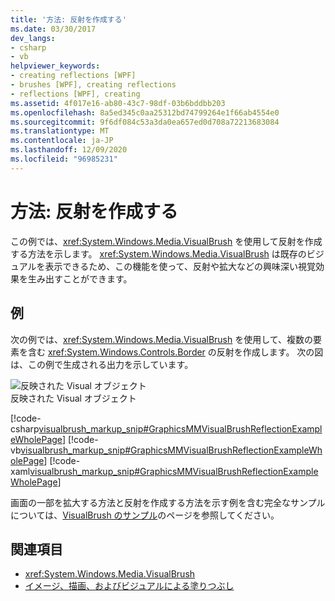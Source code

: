 ```yaml
---
title: '方法: 反射を作成する'
ms.date: 03/30/2017
dev_langs:
- csharp
- vb
helpviewer_keywords:
- creating reflections [WPF]
- brushes [WPF], creating reflections
- reflections [WPF], creating
ms.assetid: 4f017e16-ab80-43c7-98df-03b6bddbb203
ms.openlocfilehash: 8a5ed345c0aa25312bd74799264e1f66ab4554e0
ms.sourcegitcommit: 9f6df084c53a3da0ea657ed0d708a72213683084
ms.translationtype: MT
ms.contentlocale: ja-JP
ms.lasthandoff: 12/09/2020
ms.locfileid: "96985231"
---
```

# <a name="how-to-create-a-reflection"></a>方法: 反射を作成する
この例では、<xref:System.Windows.Media.VisualBrush> を使用して反射を作成する方法を示します。 <xref:System.Windows.Media.VisualBrush> は既存のビジュアルを表示できるため、この機能を使って、反射や拡大などの興味深い視覚効果を生み出すことができます。  
  
## <a name="example"></a>例  
 次の例では、<xref:System.Windows.Media.VisualBrush> を使用して、複数の要素を含む <xref:System.Windows.Controls.Border> の反射を作成します。 次の図は、この例で生成される出力を示しています。  
  
 ![反映された Visual オブジェクト](./media/graphicsmm-visualbrush-reflection-small.jpg "graphicsmm_visualbrush_reflection_small")  
反映された Visual オブジェクト  
  
 [!code-csharp[visualbrush_markup_snip#GraphicsMMVisualBrushReflectionExampleWholePage](~/samples/snippets/csharp/VS_Snippets_Wpf/visualbrush_markup_snip/CSharp/ReflectionExample.cs#graphicsmmvisualbrushreflectionexamplewholepage)]
 [!code-vb[visualbrush_markup_snip#GraphicsMMVisualBrushReflectionExampleWholePage](~/samples/snippets/visualbasic/VS_Snippets_Wpf/visualbrush_markup_snip/visualbasic/reflectionexample.vb#graphicsmmvisualbrushreflectionexamplewholepage)]
 [!code-xaml[visualbrush_markup_snip#GraphicsMMVisualBrushReflectionExampleWholePage](~/samples/snippets/xaml/VS_Snippets_Wpf/visualbrush_markup_snip/XAML/ReflectionExample.xaml#graphicsmmvisualbrushreflectionexamplewholepage)]  
  
 画面の一部を拡大する方法と反射を作成する方法を示す例を含む完全なサンプルについては、[VisualBrush のサンプル](https://github.com/Microsoft/WPF-Samples/tree/master/Graphics/VisualBrush)のページを参照してください。  
  
## <a name="see-also"></a>関連項目

- <xref:System.Windows.Media.VisualBrush>
- [イメージ、描画、およびビジュアルによる塗りつぶし](painting-with-images-drawings-and-visuals.md)
